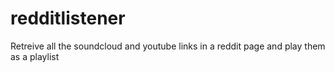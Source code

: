 # redditlistener
Retreive all the soundcloud and youtube links in a reddit page and play them as a playlist
